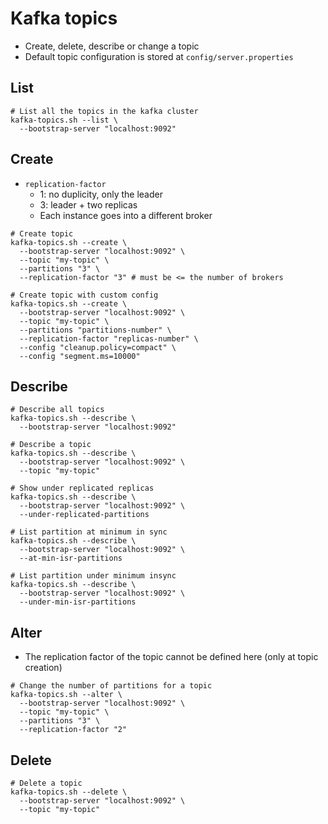 # Kafka topics

- Create, delete, describe or change a topic
- Default topic configuration is stored at `config/server.properties`

## List

```shell
# List all the topics in the kafka cluster
kafka-topics.sh --list \
  --bootstrap-server "localhost:9092"
```

## Create

- `replication-factor`
  - 1: no duplicity, only the leader
  - 3: leader + two replicas
  - Each instance goes into a different broker

```shell
# Create topic
kafka-topics.sh --create \
  --bootstrap-server "localhost:9092" \
  --topic "my-topic" \
  --partitions "3" \
  --replication-factor "3" # must be <= the number of brokers

# Create topic with custom config
kafka-topics.sh --create \
  --bootstrap-server "localhost:9092" \
  --topic "my-topic" \
  --partitions "partitions-number" \
  --replication-factor "replicas-number" \
  --config "cleanup.policy=compact" \
  --config "segment.ms=10000"
```

## Describe

```shell
# Describe all topics
kafka-topics.sh --describe \
  --bootstrap-server "localhost:9092"

# Describe a topic
kafka-topics.sh --describe \
  --bootstrap-server "localhost:9092" \
  --topic "my-topic"

# Show under replicated replicas
kafka-topics.sh --describe \
  --bootstrap-server "localhost:9092" \
  --under-replicated-partitions

# List partition at minimum in sync
kafka-topics.sh --describe \
  --bootstrap-server "localhost:9092" \
  --at-min-isr-partitions

# List partition under minimum insync
kafka-topics.sh --describe \
  --bootstrap-server "localhost:9092" \
  --under-min-isr-partitions
```

## Alter

- The replication factor of the topic cannot be defined here (only at topic creation)

```shell
# Change the number of partitions for a topic
kafka-topics.sh --alter \
  --bootstrap-server "localhost:9092" \
  --topic "my-topic" \
  --partitions "3" \
  --replication-factor "2"
```

## Delete

```shell
# Delete a topic
kafka-topics.sh --delete \
  --bootstrap-server "localhost:9092" \
  --topic "my-topic"
```
